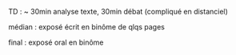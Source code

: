 TD : ~ 30min analyse texte, 30min débat (compliqué en distanciel)

médian : exposé écrit en binôme de qlqs pages

final : exposé oral en binôme

